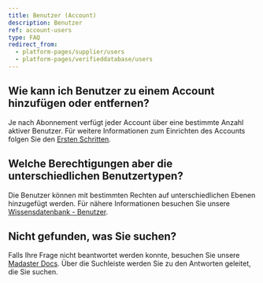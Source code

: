 ```yaml
---
title: Benutzer (Account)
description: Benutzer
ref: account-users
type: FAQ
redirect_from:
  - platform-pages/supplier/users
  - platform-pages/verifieddatabase/users
---
```


## Wie kann ich Benutzer zu einem Account hinzufügen oder entfernen?
Je nach Abonnement verfügt jeder Account über eine bestimmte Anzahl aktiver Benutzer. 
Für weitere Informationen zum Einrichten des Accounts folgen Sie den <a href="https://docs-t.madaster.com/de/de/get-started/set-up-your-account#benutzer-einladen-und-organisieren" target="_blank">Ersten Schritten</a>.

## Welche Berechtigungen aber die unterschiedlichen Benutzertypen?
Die Benutzer können mit bestimmten Rechten auf unterschiedlichen Ebenen hinzugefügt werden. Für nähere Informationen besuchen Sie unsere <a href="https://docs-t.madaster.com/de/de/knowledge-base/users.html#benutzer-auf-accountebene-hinzuf%C3%BCgen" target="_blank">Wissensdatenbank - Benutzer</a>.

## Nicht gefunden, was Sie suchen?
Falls Ihre Frage nicht beantwortet werden konnte, besuchen Sie unsere <a href="https://docs-t.madaster.com/de/de/" target="_blank">Madaster Docs</a>. Über die Suchleiste werden Sie zu den Antworten geleitet, die Sie suchen.  
